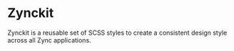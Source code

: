 # Zynckit
Zynckit is a reusable set of SCSS styles to create a consistent design style
across all Zync applications.
